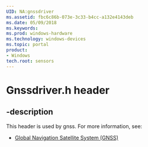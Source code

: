 ```yaml
---
UID: NA:gnssdriver
ms.assetid: fbc6c86b-073e-3c33-b4cc-a132e4143deb
ms.date: 05/09/2018
ms.keywords: 
ms.prod: windows-hardware
ms.technology: windows-devices
ms.topic: portal
product:
- Windows
tech.root: sensors
---
```


# Gnssdriver.h header


## -description


This header is used by gnss. For more information, see:

- [Global Navigation Satellite System (GNSS)](../_gnss/index.md)
